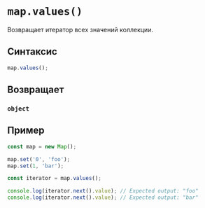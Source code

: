 # `map.values()`

Возвращает итератор всех значений коллекции.

## Синтаксис

```js
map.values();
```

## Возвращает

### `object`

## Пример

```js
const map = new Map();

map.set('0', 'foo');
map.set(1, 'bar');

const iterator = map.values();

console.log(iterator.next().value); // Expected output: "foo"
console.log(iterator.next().value); // Expected output: "bar"
```
